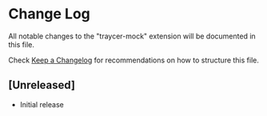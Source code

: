 # Change Log

All notable changes to the "traycer-mock" extension will be documented in this file.

Check [Keep a Changelog](http://keepachangelog.com/) for recommendations on how to structure this file.

## [Unreleased]

- Initial release